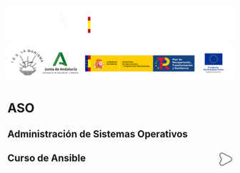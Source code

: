 ![](https://github.com/jcorvid509/.resGen/blob/main/_bannerD.png#gh-dark-mode-only)
![](https://github.com/jcorvid509/.resGen/blob/main/_bannerL.png#gh-light-mode-only)

# ASO 

 Administración de Sistemas Operativos
---

## Curso de Ansible<a href="/Ansible/readme.md"><img src="https://github.com/jcorvid509/.resGen/blob/main/_arrow.svg" width="30" align="right"></a>
